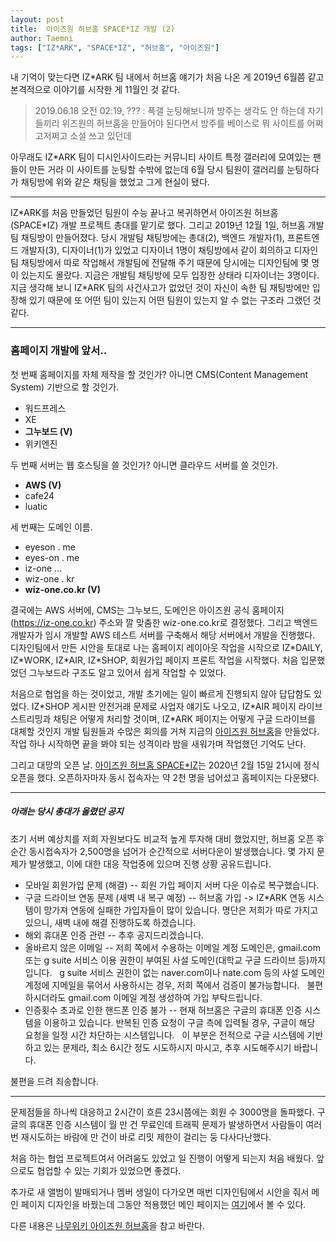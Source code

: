 ```yaml
---
layout: post
title:  아이즈원 허브홈 SPACE*IZ 개발 (2)
author: Taemni
tags: ["IZ*ARK", "SPACE*IZ", "허브홈", "아이즈원"]
---
```


내 기억이 맞는다면 IZ*ARK 팀 내에서 허브홈 얘기가 처음 나온 게 2019년 6월쯤 같고 본격적으로 이야기를 시작한 게 11월인 것 같다.

> 2019.06.18 오전 02:19, ??? : 픅갤 눈팅해보니까 방주는 생각도 안 하는데 자기들끼리 위즈원의 허브홈을 만들어야 된다면서 방주를 베이스로 뭐 사이트를 어쩌고저쩌고 소설 쓰고 있던데

아무래도 IZ\*ARK 팀이 디시인사이드라는 커뮤니티 사이트 특정 갤러리에 모여있는 팬들이 만든 거라 이 사이트를 눈팅할 수밖에 없는데 6월 당시 팀원이 갤러리를 눈팅하다가 채팅방에 위와 같은 채팅을 했었고 그게 현실이 됐다.

---

IZ\*ARK를 처음 만들었던 팀원이 수능 끝나고 복귀하면서 아이즈원 허브홈(SPACE\*IZ) 개발 프로젝트 총대를 맡기로 했다. 
그리고 2019년 12월 1일, 허브홈 개발팀 채팅방이 만들어졌다. 당시 개발팀 채팅방에는 총대(2), 백엔드 개발자(1), 프론트엔드 개발자(3), 디자이너(1)가 있었고 디자이너 1명이 채팅방에서 같이 회의하고 디자인팀 채팅방에서 따로 작업해서 개발팀에 전달해 주기 때문에 당시에는 디자인팀에 몇 명이 있는지도 몰랐다. 지금은 개발팀 채팅방에 모두 입장한 상태라 디자이너는 3명이다. 지금 생각해 보니 IZ\*ARK 팀의 사건사고가 없었던 것이 자신이 속한 팀 채팅방에만 입장해 있기 때문에 또 어떤 팀이 있는지 어떤 팀원이 있는지 알 수 없는 구조라 그랬던 것 같다.

---

### 홈페이지 개발에 앞서..

첫 번째 홈페이지를 자체 제작을 할 것인가? 아니면 CMS(Content Management System) 기반으로 할 것인가.
- 워드프레스
- XE
- **그누보드 (V)**
- 위키엔진

두 번째 서버는 웹 호스팅을 쓸 것인가? 아니면 클라우드 서버를 쓸 것인가.
- **AWS (V)**
- cafe24
- luatic

세 번째는 도메인 이름.
- eyeson . me
- eyes-on . me
- iz-one ...
- wiz-one . kr
- **wiz-one.co.kr (V)**

 결국에는 AWS 서버에, CMS는 그누보드, 도메인은 아이즈원 공식 홈페이지(https://iz-one.co.kr) 주소와 깔 맞춤한 wiz-one.co.kr로 결정했다. 그리고 백엔드 개발자가 임시 개발할 AWS 테스트 서버를 구축해서 해당 서버에서 개발을 진행했다. 디자인팀에서 만든 시안을 토대로 나는 홈페이지 레이아웃 작업을 시작으로 IZ\*DAILY, IZ\*WORK, IZ\*AIR, IZ\*SHOP, 회원가입 페이지 프론트 작업을 시작했다. 처음 입문했었던 그누보드라 구조도 알고 있어서 쉽게 작업할 수 있었다.

처음으로 협업을 하는 것이었고, 개발 초기에는 일이 빠르게 진행되지 않아 답답함도 있었다. IZ\*SHOP 게시판 안전거래 문제로 사업자 얘기도 나오고, IZ\*AIR 페이지 라이브 스트리밍과 채팅은 어떻게 처리할 것이며, IZ\*ARK 페이지는 어떻게 구글 드라이브를 대체할 것인지 개발 팀원들과 수많은 회의를 거쳐 지금의 [아이즈원 허브홈](https://wiz-one.co.kr/)을 만들었다. 작업 하나 시작하면 끝을 봐야 되는 성격이라 밤을 새워가며 작업했던 기억도 난다.

그리고 대망의 오픈 날. [아이즈원 허브홈 SPACE\*IZ](https://wiz-one.co.kr/)는 2020년 2월 15일 21시에 정식 오픈을 했다. 오픈하자마자 동시 접속자는 약 2천 명을 넘어섰고 홈페이지는 다운됐다.

---

##### 아래는 당시 총대가 올렸던 공지
초기 서버 예상치를 저희 자원보다도 비교적 높게 투자해 대비 했었지만, 허브홈 오픈 후 순간 동시접속자가 2,500명을 넘어가 순간적으로 서버다운이 발생했습니다.
몇 가지 문제가 발생했고, 이에 대한 대응 작업중에 있으며 진행 상황 공유드립니다.
- 모바일 회원가입 문제 (해결)
-- 회원 가입 페이지 서버 다운 이슈로 복구했습니다.
- 구글 드라이브 연동 문제 (새벽 내 복구 예정)
-- 허브홈 가입 -> IZ*ARK 연동 시스템이 망가져 연동에 실패한 가입자들이 많이 있습니다. 명단은 저희가 따로 가지고 있으니, 새벽 내에 해결 진행하도록 하겠습니다.
- 해외 휴대폰 인증 관련
-- 추후 공지드리겠습니다.
- 올바르지 않은 이메일
-- 저희 쪽에서 수용하는 이메일 계정 도메인은, gmail.com 또는 g suite 서비스 이용 권한이 부여된 사설 도메인(대학교 구글 드라이브 등)까지입니다.   g suite 서비스 권한이 없는 naver.com이나 nate.com 등의 사설 도메인 계정에 지메일을 묶어서 사용하시는 경우, 저희 쪽에서 검증이 불가능합니다.   불편하시더라도 gmail.com 이메일 계정 생성하여 가입 부탁드립니다.
- 인증횟수 초과로 인한 핸드폰 인증 불가
-- 현재 허브홈은 구글의 휴대폰 인증 시스템을 이용하고 있습니다. 반복된 인증 요청이 구글 측에 입력될 경우, 구글이 해당 요청을 일정 시간 차단하는 시스템입니다.   이 부분은 전적으로 구글 시스템에 기반하고 있는 문제라, 최소 6시간 정도 시도하시지 마시고, 추후 시도해주시기 바랍니다.

불편을 드려 죄송합니다.

---

문제점들을 하나씩 대응하고 2시간이 흐른 23시쯤에는 회원 수 3000명을 돌파했다. 구글의 휴대폰 인증 시스템이 월 만 건 무료인데 트래픽 문제가 발생하면서 사람들이 여러 번 재시도하는 바람에 만 건이 바로 리밋 제한이 걸리는 둥 다사다난했다.

처음 하는 협업 프로젝트여서 어려움도 있었고 일 진행이 어떻게 되는지 처음 배웠다. 앞으로도 협업할 수 있는 기회가 있었으면 좋겠다.

추가로 새 앨범이 발매되거나 멤버 생일이 다가오면 매번 디자인팀에서 시안을 줘서 메인 페이지 디자인을 바꿨는데 그동안 적용했던 메인 페이지는 [여기](https://iz-one.kr/work/)에서 볼 수 있다.

다른 내용은 [나무위키 아이즈원 허브홈](https://namu.wiki/w/SPACE*IZ?from=%EC%95%84%EC%9D%B4%EC%A6%88%EC%9B%90%20%ED%97%88%EB%B8%8C%ED%99%88)을 참고 바란다.